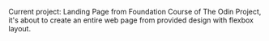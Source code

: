 Current project: Landing Page from Foundation Course of The Odin Project, it's about to create an entire web page from provided design with flexbox layout.
